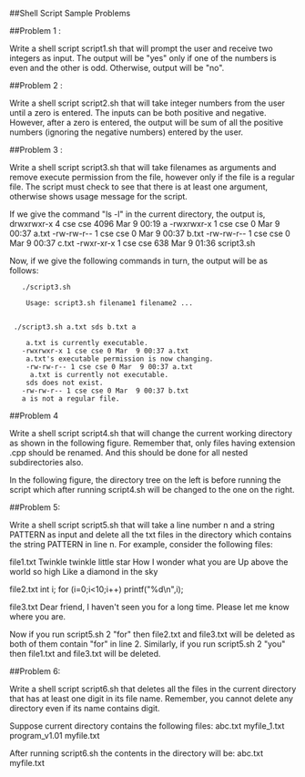 ##Shell Script Sample Problems

##Problem 1 :

Write a shell script script1.sh  that will prompt the user and receive two integers as input. The output will be "yes" only if one of the numbers is even and the other is odd. Otherwise, output will be "no".

##Problem 2 :

Write a shell script script2.sh  that will take integer numbers from the user until a zero is entered. The inputs can be both positive and negative. However, after a zero is entered, the output will be sum of all the positive numbers (ignoring the negative numbers) entered by the user.

##Problem 3 :

Write a shell script script3.sh that will take filenames as arguments and remove execute permission from the file, however only if the file is a regular file. The script must check to see that there is at least one argument, otherwise shows usage message for the script.

If we give the command  "ls -l"    in the current directory, the output is,
         drwxrwxr-x 4 cse cse 4096 Mar  9 00:19 a
        -rwxrwxr-x 1 cse cse    0 Mar  9 00:37 a.txt
        -rw-rw-r-- 1 cse cse    0 Mar  9 00:37 b.txt
        -rw-rw-r-- 1 cse cse    0 Mar  9 00:37 c.txt
        -rwxr-xr-x 1 cse cse  638 Mar  9 01:36 script3.sh

Now, if we give the following commands in turn, the output will be as follows:

       ./script3.sh

        Usage: script3.sh filename1 filename2 ...
            

     ./script3.sh a.txt sds b.txt a

        a.txt is currently executable.
       -rwxrwxr-x 1 cse cse 0 Mar  9 00:37 a.txt
        a.txt's executable permission is now changing.
        -rw-rw-r-- 1 cse cse 0 Mar  9 00:37 a.txt
         a.txt is currently not executable.
        sds does not exist.
       -rw-rw-r-- 1 cse cse 0 Mar  9 00:37 b.txt
       a is not a regular file.


##Problem 4

Write a shell script  script4.sh that will change the current working directory as shown in the following figure. Remember that, only files having extension .cpp should be renamed. And this should be done for all nested subdirectories also.

In the following figure, the directory tree on the left is before running the script which after running script4.sh will be changed to the one on the right.


##Problem 5:

Write a shell script script5.sh that will take a line number n and a string PATTERN as input and delete all the txt files in the directory which contains the string PATTERN in line n.
For example, consider the following files:

file1.txt
Twinkle twinkle little star
How I wonder what you are
Up above the world so high
Like a diamond in the sky

file2.txt
int i;
for (i=0;i<10;i++)
     printf("%d\n",i);

file3.txt
Dear friend,
I haven't seen you for a long time.
Please let me know where you are.

Now if you run 
       script5.sh 2 "for"
then file2.txt and file3.txt will be deleted as both of them contain "for" in line 2. Similarly, if you run
script5.sh 2  "you"
then file1.txt and file3.txt will be deleted.

##Problem 6:

Write a shell script script6.sh that deletes all the files in the current directory that has at least one digit in its file name.
Remember, you cannot delete any directory even if its name contains digit.

Suppose current directory contains the following files:
abc.txt     myfile_1.txt     program_v1.01     myfile.txt

After running script6.sh  the contents in the directory will be:
abc.txt     myfile.txt

